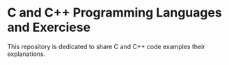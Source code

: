 # C and C++ Programming Languages and Exerciese

This repository is dedicated to share C and C++ code examples their explanations.
